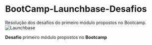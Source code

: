 # BootCamp-Launchbase-Desafios
 Resolução dos desafios do primeiro módulo propostos no Bootcamp.
![Launchbase](https://camo.githubusercontent.com/3841f3ff8a89177dd92d4e29f75fbf9590a1a043/68747470733a2f2f726f636b6574736561742d63646e2e73332d73612d656173742d312e616d617a6f6e6177732e636f6d2f626f6f7463616d702d6c61756e6368626173652e706e67)
<p>
 <strong>Desafio</strong> primeiro módulo propostos no <strong>Bootcamp</strong>
</p>
